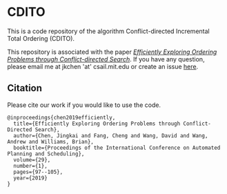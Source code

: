 # CDITO

This is a code repository of the algorithm Conflict-directed Incremental Total Ordering (CDITO).

This repository is associated with the paper [_Efficiently Exploring Ordering Problems through Conflict-directed Search_](https://arxiv.org/pdf/1904.07366.pdf). If you have any question, please email me at jkchen 'at' csail.mit.edu or create an issue [here](https://github.com/jkchengh/CDITO/issues).

## Citation
Please cite our work if you would like to use the code.
```
@inproceedings{chen2019efficiently,
  title={Efficiently Exploring Ordering Problems through Conflict-Directed Search},
  author={Chen, Jingkai and Fang, Cheng and Wang, David and Wang, Andrew and Williams, Brian},
  booktitle={Proceedings of the International Conference on Automated Planning and Scheduling},
  volume={29},
  number={1},
  pages={97--105},
  year={2019}
}
```
